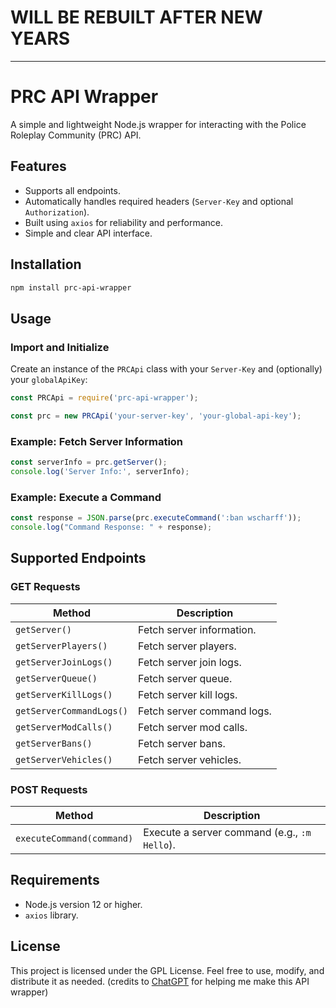 # WILL BE REBUILT AFTER NEW YEARS
____________________________________________________

# PRC API Wrapper

A simple and lightweight Node.js wrapper for interacting with the Police Roleplay Community (PRC) API.

## Features

- Supports all endpoints.
- Automatically handles required headers (`Server-Key` and optional `Authorization`).
- Built using `axios` for reliability and performance.
- Simple and clear API interface.

## Installation

```bash
npm install prc-api-wrapper
```

## Usage

### Import and Initialize

Create an instance of the `PRCApi` class with your `Server-Key` and (optionally) your `globalApiKey`:

```javascript
const PRCApi = require('prc-api-wrapper');

const prc = new PRCApi('your-server-key', 'your-global-api-key');
```

### Example: Fetch Server Information

```javascript
const serverInfo = prc.getServer();
console.log('Server Info:', serverInfo);
```

### Example: Execute a Command

```javascript
const response = JSON.parse(prc.executeCommand(':ban wscharff'));
console.log("Command Response: " + response);
```

## Supported Endpoints

### GET Requests

| Method               | Description                  |
|----------------------|------------------------------|
| `getServer()`        | Fetch server information.    |
| `getServerPlayers()` | Fetch server players.        |
| `getServerJoinLogs()`| Fetch server join logs.      |
| `getServerQueue()`   | Fetch server queue.          |
| `getServerKillLogs()`| Fetch server kill logs.      |
| `getServerCommandLogs()`| Fetch server command logs.|
| `getServerModCalls()`| Fetch server mod calls.      |
| `getServerBans()`    | Fetch server bans.           |
| `getServerVehicles()`| Fetch server vehicles.       |

### POST Requests

| Method                | Description                  |
|-----------------------|------------------------------|
| `executeCommand(command)` | Execute a server command (e.g., `:m Hello`). |

## Requirements

- Node.js version 12 or higher.
- `axios` library.

## License

This project is licensed under the GPL License. Feel free to use, modify, and distribute it as needed.
(credits to [ChatGPT](https://chatgpt.com/) for helping me make this API wrapper)

